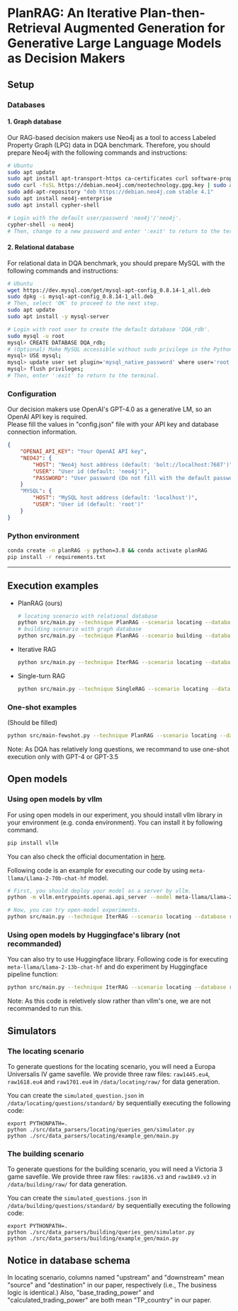 # PlanRAG: An Iterative Plan-then-Retrieval Augmented Generation for Generative Large Language Models as Decision Makers

## Setup 
### Databases
#### 1. Graph database
Our RAG-based decision makers use Neo4j as a tool to access Labeled Property Graph (LPG) data in DQA benchmark.
Therefore, you should prepare Neo4j with the following commands and instructions:
```bash
# Ubuntu
sudo apt update
sudo apt install apt-transport-https ca-certificates curl software-properties-common
sudo curl -fsSL https://debian.neo4j.com/neotechnology.gpg.key | sudo apt-key add -
sudo add-apt-repository "deb https://debian.neo4j.com stable 4.1"
sudo apt install neo4j-enterprise
sudo apt install cypher-shell

# Login with the default user/password 'neo4j'/'neo4j'.
cypher-shell -u neo4j
# Then, change to a new password and enter ':exit' to return to the terminal.
```
#### 2. Relational database
For relational data in DQA benchmark, you should prepare MySQL with the following commands and instructions:
```bash
# Ubuntu
wget https://dev.mysql.com/get/mysql-apt-config_0.8.14-1_all.deb
sudo dpkg -i mysql-apt-config_0.8.14-1_all.deb
# Then, select 'OK' to proceed to the next step.
sudo apt update
sudo apt install -y mysql-server

# Login with root user to create the default database 'DQA_rdb'.
sudo mysql -u root
mysql> CREATE DATABASE DQA_rdb;
# (Optional) Make MySQL accessible without sudo privilege in the Python environment.
mysql> USE mysql;
mysql> update user set plugin='mysql_native_password' where user='root';
mysql> flush privileges;
# Then, enter ':exit' to return to the terminal.
```
### Configuration
Our decision makers use OpenAI's GPT-4.0 as a generative LM, so an OpenAI API key is required.   
Please fill the values in "config.json" file with your API key and database connection information.
```json
{
    "OPENAI_API_KEY": "Your OpenAI API key",
    "NEO4J": {
        "HOST": "Neo4j host address (default: 'bolt://localhost:7687')", 
        "USER": "User id (default: 'neo4j')",
        "PASSWORD": "User password (Do not fill with the default password 'neo4j')"
    }
    "MYSQL": {
        "HOST": "MySQL host address (default: 'localhost')",
        "USER": "User id (default: 'root')"
    }
}
```
### Python environment
```bash
conda create -n planRAG -y python=3.8 && conda activate planRAG
pip install -r requirements.txt
```

***
## Execution examples
+ PlanRAG (ours)
  ```bash
  # locating scenario with relational database
  python src/main.py --technique PlanRAG --scenario locating --database relational --question_num 1
  # building scenario with graph database
  python src/main.py --technique PlanRAG --scenario building --database graph --question_num 1
  ```
+ Iterative RAG
  ```bash
  python src/main.py --technique IterRAG --scenario locating --database graph --question_num 2
  ```
+ Single-turn RAG
  ```bash
  python src/main.py --technique SingleRAG --scenario locating --database graph --question_num 1
  ```

### One-shot examples

(Should be filled)

```bash
python src/main-fewshot.py --technique PlanRAG --scenario locating --database graph --question_num 2 --fewshot True --model gpt-3.5-turbo
```

Note: As DQA has relatively long questions, we recommand to use one-shot execution only with GPT-4 or GPT-3.5

## Open models

### Using open models by vllm

For using open models in our experiment, you should install vllm library in your environment (e.g. conda environment). You can install it by following command. 
```bash
pip install vllm
```
You can also check the official documentation in [here](https://docs.vllm.ai/en/latest/getting_started/installation.html).

Following code is an example for executing our code by using `meta-llama/Llama-2-70b-chat-hf` model. 

```bash
# First, you should deploy your model as a server by vllm.
python -m vllm.entrypoints.openai.api_server --model meta-llama/Llama-2-70b-chat-hf

# Now, you can try open-model experiments.
python src/main.py --technique IterRAG --scenario locating --database relational --question_num 1 --model meta-llama/Llama-2-70b-chat-hf
```


### Using open models by Huggingface's library (not recommanded)

You can also try to use Huggingface library. Following code is for executing `meta-llama/Llama-2-13b-chat-hf` and do experiment by Huggingface pipeline function:

```bash
python src/main.py --technique IterRAG --scenario locating --database relational --question_num 1 --model meta-llama/Llama-2-13b-chat-hf --open_model_method huggingface
```

Note: As this code is reletively slow rather than vllm's one, we are not recommanded to run this.

## Simulators

### The locating scenario

To generate questions for the locating scenario, you will need a Europa Universalis IV game savefile. We provide three raw files: `raw1445.eu4`, `raw1618.eu4` and `raw1701.eu4` in `/data/locating/raw/` for data generation.

You can create the `simulated_question.json` in `/data/locating/questions/standard/` by sequentially executing the following code:

```
export PYTHONPATH=.
python ./src/data_parsers/locating/queries_gen/simulator.py
python ./src/data_parsers/locating/example_gen/main.py
```

### The building scenario


To generate questions for the building scenario, you will need a Victoria 3 game savefile.  We provide three raw files: `raw1836.v3` <!--`raw1839.v3` --> and `raw1849.v3` in `/data/building/raw/` for data generation.

You can create the `simulated_questions.json` in `/data/building/questions/standard/` by sequentially executing the following code:

```
export PYTHONPATH=.
python ./src/data_parsers/building/queries_gen/simulator.py
python ./src/data_parsers/building/example_gen/main.py
```


## Notice in database schema
In locating scenario, columns named "upstream" and "downstream" mean "source" and "destination" in our paper, respectively (i.e., The business logic is identical.)
Also, "base_trading_power" and "calculated_trading_power" are both mean "TP_country" in our paper.


